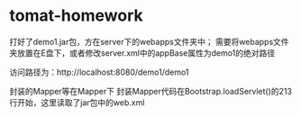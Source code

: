 # tomat-homework

打好了demo1.jar包，方在server下的webapps文件夹中； 需要将webapps文件夹放置在E盘下，或者修改server.xml中的appBase属性为demo1的绝对路径

访问路径为：http://localhost:8080/demo1/demo1

封装的Mapper等在Mapper下 封装Mapper代码在Bootstrap.loadServlet()的213行开始，这里读取了jar包中的web.xml
